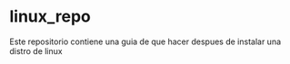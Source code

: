 # linux_repo
Este repositorio contiene una guia de que hacer despues de instalar una distro de linux
